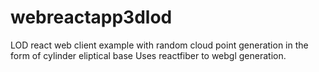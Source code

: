 # webreactapp3dlod
LOD react web client example with random cloud point generation in the form of cylinder eliptical base 
Uses reactfiber to webgl generation.
